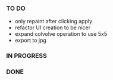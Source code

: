 ### TO DO

- only repaint after clicking apply
- refactor UI creation to be nicer
- expand colvolve operation to use 5x5
- export to jpg

### IN PROGRESS

### DONE
